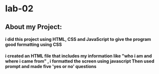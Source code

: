# lab-02
 ## About my Project:
#### i did this project using HTML, CSS and JavaScript to give the program good formatting using CSS
 #### i created an HTML file that includes my information like "who i am and where i came from" , i formatted the screen using javascript Then used prompt and made five 'yes or no' questions 